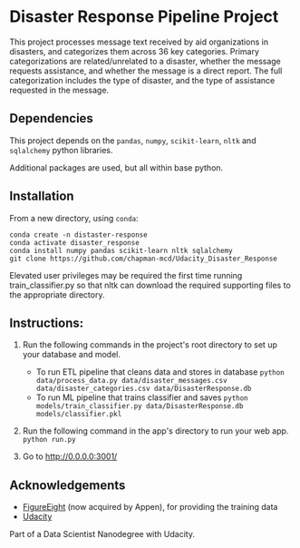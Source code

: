 # Disaster Response Pipeline Project

This project processes message text received by aid organizations in disasters, and categorizes them across 36 key categories.  Primary categorizations are related/unrelated to a disaster, whether the message requests assistance, and whether the message is a direct report.  The full categorization includes the type of disaster, and the type of assistance requested in the message.

## Dependencies
This project depends on the `pandas`, `numpy`, `scikit-learn`, `nltk` and `sqlalchemy` python libraries.  

Additional packages are used, but all within base python.

## Installation
From a new directory, using `conda`:  

```
conda create -n distaster-response
conda activate disaster_response
conda install numpy pandas scikit-learn nltk sqlalchemy
git clone https://github.com/chapman-mcd/Udacity_Disaster_Response
```

Elevated user privileges may be required the first time running train_classifier.py so that nltk can download the required supporting files to the appropriate directory.

## Instructions:
1. Run the following commands in the project's root directory to set up your database and model.

    - To run ETL pipeline that cleans data and stores in database
        `python data/process_data.py data/disaster_messages.csv data/disaster_categories.csv data/DisasterResponse.db`
    - To run ML pipeline that trains classifier and saves
        `python models/train_classifier.py data/DisasterResponse.db models/classifier.pkl`

2. Run the following command in the app's directory to run your web app.
    `python run.py`

3. Go to http://0.0.0.0:3001/

## Acknowledgements

- [FigureEight](https://appen.com/) (now acquired by Appen), for providing the training data
- [Udacity](http://www.udacity.com)

Part of a Data Scientist Nanodegree with Udacity.